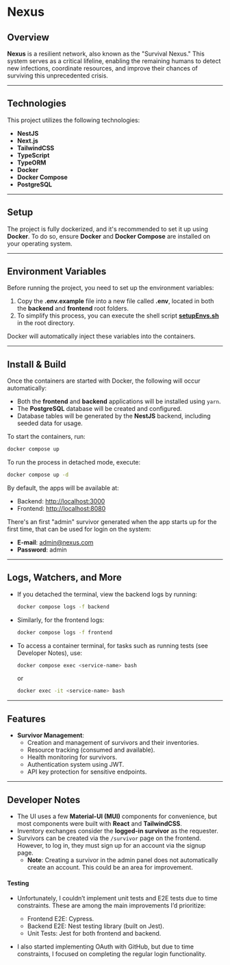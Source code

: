 
# Nexus

## Overview

**Nexus** is a resilient network, also known as the "Survival Nexus." This system serves as a critical lifeline, enabling the remaining humans to detect new infections, coordinate resources, and improve their chances of surviving this unprecedented crisis.

---

## Technologies

This project utilizes the following technologies:

- **NestJS**
- **Next.js**
- **TailwindCSS**
- **TypeScript**
- **TypeORM**
- **Docker**
- **Docker Compose**
- **PostgreSQL**

---

## Setup

The project is fully dockerized, and it's recommended to set it up using **Docker**. To do so, ensure **Docker** and **Docker Compose** are installed on your operating system.

---

## Environment Variables

Before running the project, you need to set up the environment variables:

1. Copy the **.env.example** file into a new file called **.env**, located in both the **backend** and **frontend** root folders.
2. To simplify this process, you can execute the shell script [**setupEnvs.sh**](./setupEnvs.sh) in the root directory.

Docker will automatically inject these variables into the containers.

---

## Install & Build

Once the containers are started with Docker, the following will occur automatically:

- Both the **frontend** and **backend** applications will be installed using `yarn`.
- The **PostgreSQL** database will be created and configured.
- Database tables will be generated by the **NestJS** backend, including seeded data for usage.

To start the containers, run:
```bash
docker compose up
```

To run the process in detached mode, execute:
```bash
docker compose up -d
```

By default, the apps will be available at:
- Backend: [http://localhost:3000](http://localhost:3000)
- Frontend: [http://localhost:8080](http://localhost:8080)

There's an first "admin" survivor generated when the app starts up for the first time, that can be used for login on the system:
- **E-mail**: admin@nexus.com
- **Password**: admin

---

## Logs, Watchers, and More

- If you detached the terminal, view the backend logs by running:
  ```bash
  docker compose logs -f backend
  ```

- Similarly, for the frontend logs:
  ```bash
  docker compose logs -f frontend
  ```

- To access a container terminal, for tasks such as running tests (see Developer Notes), use:
  ```bash
  docker compose exec <service-name> bash
  ```
  or
  ```bash
  docker exec -it <service-name> bash
  ```

---

## Features

- **Survivor Management**:
  - Creation and management of survivors and their inventories.
  - Resource tracking (consumed and available).
  - Health monitoring for survivors.
  - Authentication system using JWT.
  - API key protection for sensitive endpoints.

---

## Developer Notes

- The UI uses a few **Material-UI (MUI)** components for convenience, but most components were built with **React** and **TailwindCSS**.
- Inventory exchanges consider the **logged-in survivor** as the requester.
- Survivors can be created via the `/survivor` page on the frontend. However, to log in, they must sign up for an account via the signup page.
  - **Note**: Creating a survivor in the admin panel does not automatically create an account. This could be an area for improvement.

#### Testing
- Unfortunately, I couldn’t implement unit tests and E2E tests due to time constraints. These are among the main improvements I’d prioritize:
    - Frontend E2E: Cypress.
    - Backend E2E: Nest testing library (built on Jest).
    - Unit Tests: Jest for both frontend and backend.

- I also started implementing OAuth with GitHub, but due to time constraints, I focused on completing the regular login functionality.
